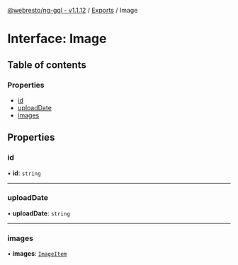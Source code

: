 [@webresto/ng-gql - v1.1.12](../README.md) / [Exports](../modules.md) / Image

# Interface: Image

## Table of contents

### Properties

- [id](Image.md#id)
- [uploadDate](Image.md#uploaddate)
- [images](Image.md#images)

## Properties

### id

• **id**: `string`

___

### uploadDate

• **uploadDate**: `string`

___

### images

• **images**: [`ImageItem`](ImageItem.md)
